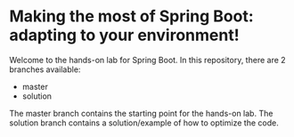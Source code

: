# Making the most of Spring Boot: adapting to your environment!
Welcome to the hands-on lab for Spring Boot. In this repository, there are 2 branches available:
* master
* solution

The master branch contains the starting point for the hands-on lab. The solution branch contains
a solution/example of how to optimize the code.
